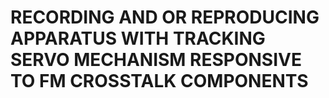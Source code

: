 # RECORDING AND OR REPRODUCING APPARATUS WITH TRACKING SERVO MECHANISM RESPONSIVE TO FM CROSSTALK COMPONENTS
